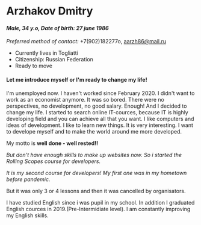 # Arzhakov Dmitry 
#### *Male, 34 y.o, Date of birth: 27 june 1986*

*Preferred method of contact:*
+7(902)182277o, aarzh86@mail.ru

* Currently lives in Togliatti
* Citizenship: Russian Federation
* Ready to move

#### Let me introduce myself or I'm ready to change my life!

I'm unemployed now. I haven't worked since February 2020. I didn't want to work as an economist anymore. It was so bored.
There were no perspectives, no development, no good salary. Enough! And I decided to change my life. I started to search online IT-cources, 
because IT is highly developing field and you can achieve all that you want. I like computers and ideas of development. 
I like to learn new things. It is very interesting. I want to develope myself and to make the world around me more developed. 

My motto is **well done - well rested!!**

*But don't have enough skills to make up websites now. So i started the Rolling Scopes course for developers.*

*It is my second course for developers! My first one was in my hometown before pandemic.*
 
But it was only 3 or 4 lessons and then it was cancelled by organisators.

I have studied English since i was pupil in my school. In addition I graduated English cources in 2019.(Pre-Intermidiate level).
I am constantly improving my English skills.
